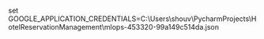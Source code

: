 set GOOGLE_APPLICATION_CREDENTIALS=C:\Users\shouv\PycharmProjects\HotelReservationManagement\mlops-453320-99a149c514da.json